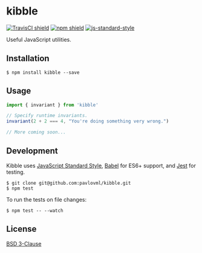 # kibble

[![TravisCI shield](https://img.shields.io/travis/pavlovml/kibble.svg)](https://travis-ci.org/pavlovml/kibble) [![npm shield](https://img.shields.io/npm/v/kibble.svg)](https://www.npmjs.com/package/kibble) [![js-standard-style](https://img.shields.io/badge/code%20style-standard-brightgreen.svg?style=flat)](http://standardjs.com/)

Useful JavaScript utilities.

## Installation

    $ npm install kibble --save

## Usage

```javascript
import { invariant } from 'kibble'

// Specify runtime invariants.
invariant(2 + 2 === 4, "You're doing something very wrong.")

// More coming soon...
```

## Development

Kibble uses [JavaScript Standard Style](https://github.com/feross/standard), [Babel](https://babeljs.io/) for ES6+ support, and [Jest](http://facebook.github.io/jest/) for testing.

    $ git clone git@github.com:pavlovml/kibble.git
    $ npm test

To run the tests on file changes:

    $ npm test -- --watch

## License

[BSD 3-Clause](https://github.com/pavlovml/kibble/blob/master/LICENSE)
